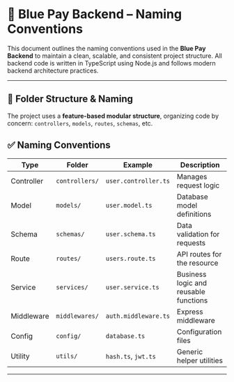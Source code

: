 # 📘 Blue Pay Backend – Naming Conventions

This document outlines the naming conventions used in the **Blue Pay Backend** to maintain a clean, scalable, and consistent project structure. All backend code is written in TypeScript using Node.js and follows modern backend architecture practices.

---

## 📁 Folder Structure & Naming

The project uses a **feature-based modular structure**, organizing code by concern: `controllers`, `models`, `routes`, `schemas`, etc.

## ✅ Naming Conventions

| Type       | Folder         | Example              | Description                           |
| ---------- | -------------- | -------------------- | ------------------------------------- |
| Controller | `controllers/` | `user.controller.ts` | Manages request logic                 |
| Model      | `models/`      | `user.model.ts`      | Database model definitions            |
| Schema     | `schemas/`     | `user.schema.ts`     | Data validation for requests          |
| Route      | `routes/`      | `users.route.ts`     | API routes for the resource           |
| Service    | `services/`    | `user.service.ts`    | Business logic and reusable functions |
| Middleware | `middlewares/` | `auth.middleware.ts` | Express middleware                    |
| Config     | `config/`      | `database.ts`        | Configuration files                   |
| Utility    | `utils/`       | `hash.ts`, `jwt.ts`  | Generic helper utilities              |

---
